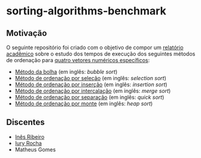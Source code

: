# sorting-algorithms-benchmark

## Motivação

O seguinte repositório foi criado com o objetivo de compor um [relatório acadêmico](https://www.researchgate.net/publication/364317646_Mensuracao_de_desempenho_de_seis_metodos_de_ordenacao_utilizando_a_linguagem_de_programacao_TypeScript_Estudo_dos_tempos_de_execucao_dos_seguintes_metodos_de_ordenacao_metodo_da_bolha_metodo_de_ordena) sobre o estudo dos tempos de execução dos seguintes métodos de ordenação para [quatro vetores numéricos específicos](./src/data/):

- [Método da bolha](./src/functions/bubbleSort.ts) (em inglês: _bubble sort_)
- [Método de ordenação por seleção](./src/functions/selectionSort.ts) (em inglês: _selection sort_)
- [Método de ordenação por inserção](./src/functions/insertionSort.ts) (em inglês: _insertion sort_)
- [Método de ordenação por intercalação](./src/functions/mergeSort.ts) (em inglês: _merge sort_)
- [Método de ordenação por separação](./src/functions/quickSort.ts) (em inglês: _quick sort_)
- [Método de ordenação por monte](./src/functions/heapSort.ts) (em inglês: _heap sort_)

## Discentes

- [Inês Ribeiro](https://github.com/INESEUSTAQUIO2022)
- [Iury Rocha](https://github.com/iury2022)
- Matheus Gomes